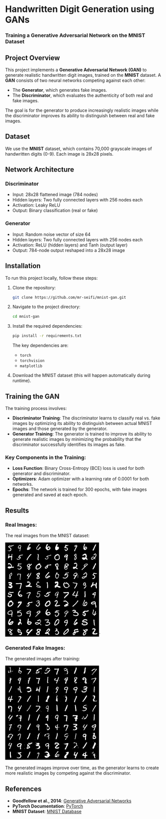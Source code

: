 # Handwritten Digit Generation using GANs
### Training a Generative Adversarial Network on the MNIST Dataset

## Project Overview
This project implements a **Generative Adversarial Network (GAN)** to generate realistic handwritten digit images, trained on the **MNIST** dataset. A **GAN** consists of two neural networks competing against each other: 
- The **Generator**, which generates fake images.
- The **Discriminator**, which evaluates the authenticity of both real and fake images.

The goal is for the generator to produce increasingly realistic images while the discriminator improves its ability to distinguish between real and fake images.

## Dataset
We use the **MNIST** dataset, which contains 70,000 grayscale images of handwritten digits (0-9). Each image is 28x28 pixels.

## Network Architecture
### Discriminator
- Input: 28x28 flattened image (784 nodes)
- Hidden layers: Two fully connected layers with 256 nodes each
- Activation: Leaky ReLU
- Output: Binary classification (real or fake)

### Generator
- Input: Random noise vector of size 64
- Hidden layers: Two fully connected layers with 256 nodes each
- Activation: ReLU (hidden layers) and Tanh (output layer)
- Output: 784-node output reshaped into a 28x28 image

## Installation
To run this project locally, follow these steps:

1. Clone the repository:
    ```bash
    git clone https://github.com/mr-seifi/mnist-gan.git
    ```
2. Navigate to the project directory:
    ```bash
    cd mnist-gan
    ```
3. Install the required dependencies:
    ```bash
    pip install -r requirements.txt
    ```

    The key dependencies are:
    - `torch`
    - `torchvision`
    - `matplotlib`

4. Download the MNIST dataset (this will happen automatically during runtime).

## Training the GAN

The training process involves:
- **Discriminator Training**: The discriminator learns to classify real vs. fake images by optimizing its ability to distinguish between actual MNIST images and those generated by the generator.
- **Generator Training**: The generator is trained to improve its ability to generate realistic images by minimizing the probability that the discriminator successfully identifies its images as fake.

### Key Components in the Training:
- **Loss Function**: Binary Cross-Entropy (BCE) loss is used for both generator and discriminator.
- **Optimizers**: Adam optimizer with a learning rate of 0.0001 for both networks.
- **Epochs**: The network is trained for 300 epochs, with fake images generated and saved at each epoch.

## Results
### Real Images:
The real images from the MNIST dataset:

![Real MNIST Samples](assets/real_images.png)`

### Generated Fake Images:
The generated images after training:

![Fake MNIST Samples](assets/fake_images-0300.png)

The generated images improve over time, as the generator learns to create more realistic images by competing against the discriminator.

## References
- **Goodfellow et al., 2014**: [Generative Adversarial Networks](https://arxiv.org/abs/1406.2661)
- **PyTorch Documentation**: [PyTorch](https://pytorch.org/)
- **MNIST Dataset**: [MNIST Database](http://yann.lecun.com/exdb/mnist/)